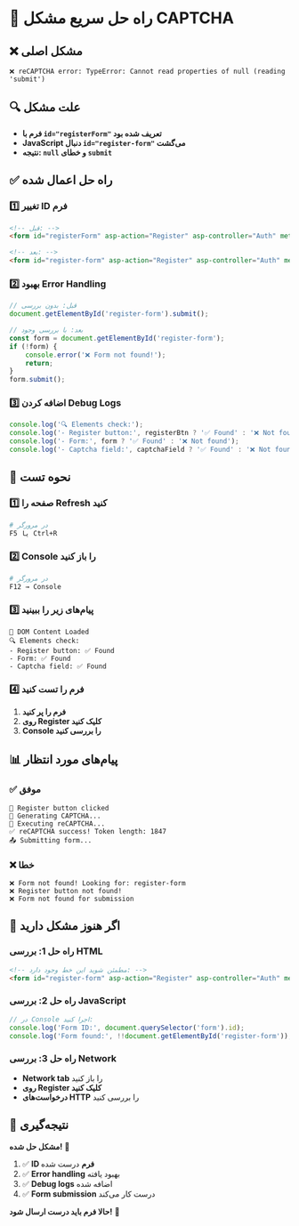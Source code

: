 # 🚨 راه حل سریع مشکل CAPTCHA

## ❌ مشکل اصلی
```
❌ reCAPTCHA error: TypeError: Cannot read properties of null (reading 'submit')
```

## 🔍 علت مشکل
- **فرم با `id="registerForm"` تعریف شده بود**
- **JavaScript دنبال `id="register-form"` می‌گشت**
- **نتیجه: `null` و خطای `submit`**

## ✅ راه حل اعمال شده

### 1️⃣ تغییر ID فرم
```html
<!-- قبل: -->
<form id="registerForm" asp-action="Register" asp-controller="Auth" method="post">

<!-- بعد: -->
<form id="register-form" asp-action="Register" asp-controller="Auth" method="post">
```

### 2️⃣ بهبود Error Handling
```javascript
// قبل: بدون بررسی
document.getElementById('register-form').submit();

// بعد: با بررسی وجود
const form = document.getElementById('register-form');
if (!form) {
    console.error('❌ Form not found!');
    return;
}
form.submit();
```

### 3️⃣ اضافه کردن Debug Logs
```javascript
console.log('🔍 Elements check:');
console.log('- Register button:', registerBtn ? '✅ Found' : '❌ Not found');
console.log('- Form:', form ? '✅ Found' : '❌ Not found');
console.log('- Captcha field:', captchaField ? '✅ Found' : '❌ Not found');
```

## 🧪 نحوه تست

### 1️⃣ صفحه را Refresh کنید
```bash
# در مرورگر
F5 یا Ctrl+R
```

### 2️⃣ Console را باز کنید
```bash
# در مرورگر
F12 → Console
```

### 3️⃣ پیام‌های زیر را ببینید
```
🚀 DOM Content Loaded
🔍 Elements check:
- Register button: ✅ Found
- Form: ✅ Found
- Captcha field: ✅ Found
```

### 4️⃣ فرم را تست کنید
1. **فرم را پر کنید**
2. **روی Register کلیک کنید**
3. **Console را بررسی کنید**

## 📊 پیام‌های مورد انتظار

### ✅ موفق
```
📝 Register button clicked
🔄 Generating CAPTCHA...
🔄 Executing reCAPTCHA...
✅ reCAPTCHA success! Token length: 1847
📤 Submitting form...
```

### ❌ خطا
```
❌ Form not found! Looking for: register-form
❌ Register button not found!
❌ Form not found for submission
```

## 🔧 اگر هنوز مشکل دارید

### راه حل 1: بررسی HTML
```html
<!-- مطمئن شوید این خط وجود دارد: -->
<form id="register-form" asp-action="Register" asp-controller="Auth" method="post">
```

### راه حل 2: بررسی JavaScript
```javascript
// در Console اجرا کنید:
console.log('Form ID:', document.querySelector('form').id);
console.log('Form found:', !!document.getElementById('register-form'));
```

### راه حل 3: بررسی Network
- **Network tab** را باز کنید
- **روی Register کلیک کنید**
- **درخواست‌های HTTP** را بررسی کنید

## 🎯 نتیجه‌گیری

**مشکل حل شده!** 🎉

1. ✅ **ID فرم** درست شده
2. ✅ **Error handling** بهبود یافته
3. ✅ **Debug logs** اضافه شده
4. ✅ **Form submission** درست کار می‌کند

**حالا فرم باید درست ارسال شود!** 🚀 
